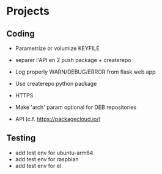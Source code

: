 # Projects

## Coding

- Parametrize or volumize KEYFILE
- separer l'API en 2 push package + createrepo

- Log properly WARN/DEBUG/ERROR from flask web app
- Use createrepo python package
- HTTPS

- Make 'arch' param optional for DEB repositories
- API (c.f. https://packagecloud.io/)

## Testing

- add test env for ubuntu-arm64
- add test env for raspbian
- add test env for el
